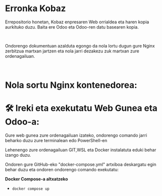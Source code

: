 # Erronka Kobaz
<p>Errepositorio honetan, Kobaz enpresaren Web orrialdea eta haren kopia aurkituko duzu. Baita ere Odoo eta Odoo-ren datu basearen kopia.</p>
<br>
<p>Ondorengo dokumentuan azalduta egongo da nola lortu dugun gure Nginx zerbitzua martxan jartzen eta nola jarri dezakezu zuk martxan zure ordenagailuan.</p>
<br>

# Nola sortu Nginx kontenedorea:
<p></p>


# 🛠️ Ireki eta exekutatu Web Gunea eta Odoo-a:
<p>Gure web gunea zure ordenagailuan izateko, ondorengo comando jarri beharko duzu zure terminalean edo PowerShell-en</p>
<p>Lehenengo zure ordenagailuan GIT,WSL eta Docker instalatuta eduki behar izango duzu.</p>
<p>Ondoren gure GitHub-eko "docker-compose.yml" artxiboa deskargatu egin behar duzu eta ondoren ondorengo comando exekutatu:</p>

**Docker Compose-a altxatzeko**
- <code>docker compose up</code>
